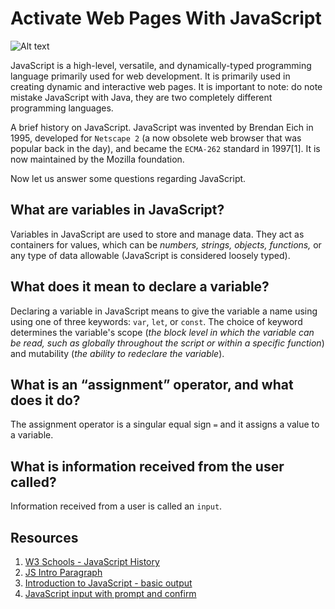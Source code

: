 # Activate Web Pages With JavaScript

![Alt text](../images/js_image.png)

JavaScript is a high-level, versatile, and dynamically-typed programming language primarily used for web development. It is primarily used in creating dynamic and interactive web pages. It is important to note: do note mistake JavaScript with Java, they are two completely different programming languages.

A brief history on JavaScript. JavaScript was invented by Brendan Eich in 1995, developed for `Netscape 2` (a now obsolete web browser that was popular back in the day), and became the `ECMA-262` standard in 1997[1]. It is now maintained by the Mozilla foundation.

Now let us answer some questions regarding JavaScript.

## What are variables in JavaScript?

Variables in JavaScript are used to store and manage data. They act as containers for values, which can be *numbers, strings, objects, functions,* or any type of data allowable (JavaScript is considered loosely typed).

## What does it mean to declare a variable?

Declaring a variable in JavaScript means to give the variable a name using using one of three keywords: `var`, `let`, or `const`. The choice of keyword determines the variable's scope (*the block level in which the variable can be read, such as globally throughout the script or within a specific function*) and mutability (*the ability to redeclare the variable*).

## What is an “assignment” operator, and what does it do?

The assignment operator is a singular equal sign `=` and it assigns a value to a variable.

## What is information received from the user called?

Information received from a user is called an `input`.

## Resources

1. [W3 Schools - JavaScript History](https://www.w3schools.com/js/js_history.asp#:~:text=JavaScript%20was%20invented%20by%20Brendan,JavaScript%20for%20the%20Firefox%20browser)
2. [JS Intro Paragraph](https://developer.mozilla.org/en-US/docs/Web/JavaScript)
3. [Introduction to JavaScript - basic output](https://code-maven.com/introduction-to-javascript)
4. [JavaScript input with prompt and confirm](https://code-maven.com/javascript-input-with-prompt-and-confirm)

